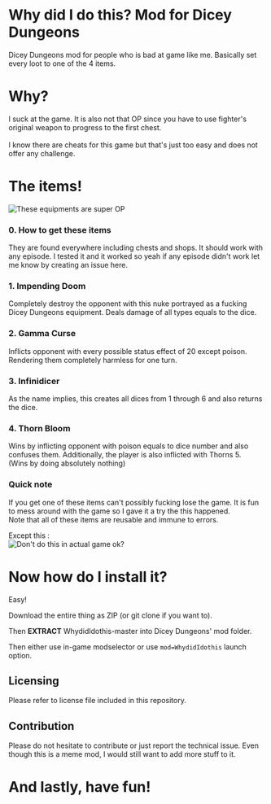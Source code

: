 # Why did I do this? Mod for Dicey Dungeons
Dicey Dungeons mod for people who is bad at game like me. Basically set every loot to one of the 4 items.

# Why?
I suck at the game. It is also not that OP since you have to use fighter's original weapon to progress to the first chest. <br><br>
I know there are cheats for this game but that's just too easy and does not offer any challenge. 

# The items!
![These equipments are super OP](https://cdn.discordapp.com/attachments/424216831771934733/626827507869417483/unknown.png)

### 0. How to get these items

They are found everywhere including chests and shops. It should work with any episode. I tested it and it worked so yeah if any episode didn't work let me know by creating an issue here.

### 1. Impending Doom
Completely destroy the opponent with this nuke portrayed as a fucking Dicey Dungeons equipment. Deals damage of all types equals to the dice.

### 2. Gamma Curse
Inflicts opponent with every possible status effect of 20 except poison. Rendering them completely harmless for one turn.

### 3. Infinidicer
As the name implies, this creates all dices from 1 through 6 and also returns the dice.

### 4. Thorn Bloom
Wins by inflicting opponent with poison equals to dice number and also confuses them. Additionally, the player is also inflicted with Thorns 5.<br>
(Wins by doing absolutely nothing)

### Quick note
If you get one of these items can't possibly fucking lose the game. It is fun to mess around with the game so I gave it a try the this happened.<br>
Note that all of these items are reusable and immune to errors.

Except this :<br>
![Don't do this in actual game ok?](https://cdn.discordapp.com/attachments/624105826499690526/626833010053873664/ZMEMetfwYR.gif)

# Now how do I install it?
Easy!

Download the entire thing as ZIP (or git clone if you want to).<br>

Then **EXTRACT** WhydidIdothis-master into Dicey Dungeons' mod folder. <br>

Then either use in-game modselector or use `mod=WhydidIdothis` launch option.

## Licensing

Please refer to license file included in this repository.

## Contribution

Please do not hesitate to contribute or just report the technical issue. Even though this is a meme mod, I would still want to add more stuff to it.

<h1> And lastly, have fun!</h1>
